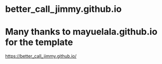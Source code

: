 # better_call_jimmy.github.io
# Many thanks to mayuelala.github.io for the template

https://better_call_jimmy.github.io/
